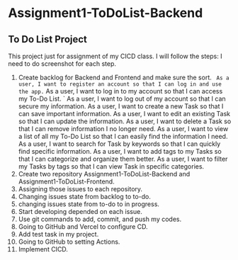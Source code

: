 # Assignment1-ToDoList-Backend
## To Do List Project
This project just for assignment of my CICD class.
I will follow the steps:
I need to do screenshot for each step.
1. Create backlog for Backend and Frontend and make sure the sort.
`  As a user, I want to register an account so that I can log in and use the app.
`  As a user, I want to log in to my account so that I can access my To-Do List.
`  As a user, I want to log out of my account so that I can secure my information.
   As a user, I want to create a new Task so that I can save important information.
   As a user, I want to edit an existing Task so that I can update the information.
   As a user, I want to delete a Task so that I can remove information I no longer need.
   As a user, I want to view a list of all my To-Do List so that I can easily find the information I need.
   As a user, I want to search for Task by keywords so that I can quickly find specific information.
   As a user, I want to add tags to my Tasks so that I can categorize and organize them better.
   As a user, I want to filter my Tasks by tags so that I can view Task in specific categories.
2. Create two repository Assignment1-ToDoList-Backend and Assignment1-ToDoList-Frontend.
3. Assigning those issues to each repository.
4. Changing issues state from backlog to to-do.
5. changing issues state from to-do to in progress.
7. Start developing depended on each issue.
8. Use git commands to add, commit, and push my codes.
9. Going to GitHub and Vercel to configure CD.
10. Add test task in my project.
11. Going to GitHub to setting Actions.
12. Implement CICD.
